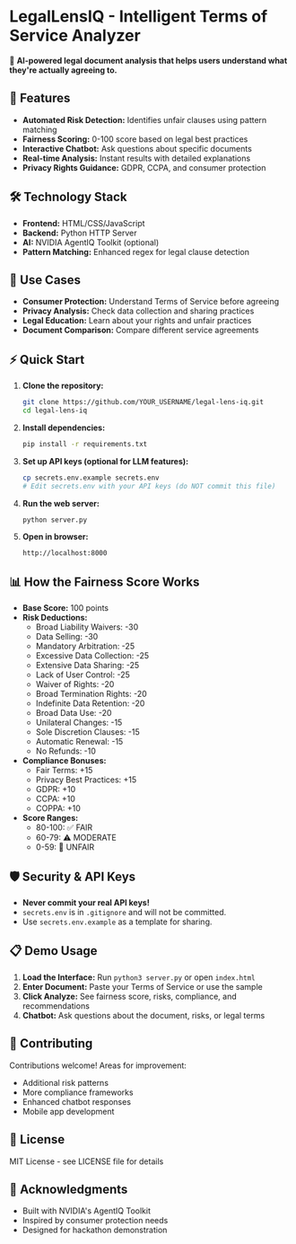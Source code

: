 # LegalLensIQ - Intelligent Terms of Service Analyzer

🚀 **AI-powered legal document analysis that helps users understand what they're actually agreeing to.**

## 🚀 Features

- **Automated Risk Detection:** Identifies unfair clauses using pattern matching
- **Fairness Scoring:** 0-100 score based on legal best practices
- **Interactive Chatbot:** Ask questions about specific documents
- **Real-time Analysis:** Instant results with detailed explanations
- **Privacy Rights Guidance:** GDPR, CCPA, and consumer protection

## 🛠️ Technology Stack

- **Frontend:** HTML/CSS/JavaScript
- **Backend:** Python HTTP Server
- **AI:** NVIDIA AgentIQ Toolkit (optional)
- **Pattern Matching:** Enhanced regex for legal clause detection

## 🎯 Use Cases

- **Consumer Protection:** Understand Terms of Service before agreeing
- **Privacy Analysis:** Check data collection and sharing practices
- **Legal Education:** Learn about your rights and unfair practices
- **Document Comparison:** Compare different service agreements

## ⚡ Quick Start

1. **Clone the repository:**
   ```bash
   git clone https://github.com/YOUR_USERNAME/legal-lens-iq.git
   cd legal-lens-iq
   ```

2. **Install dependencies:**
   ```bash
   pip install -r requirements.txt
   ```

3. **Set up API keys (optional for LLM features):**
   ```bash
   cp secrets.env.example secrets.env
   # Edit secrets.env with your API keys (do NOT commit this file)
   ```

4. **Run the web server:**
   ```bash
   python server.py
   ```

5. **Open in browser:**
   ```
   http://localhost:8000
   ```

## 📊 How the Fairness Score Works

- **Base Score:** 100 points
- **Risk Deductions:**
  - Broad Liability Waivers: -30
  - Data Selling: -30
  - Mandatory Arbitration: -25
  - Excessive Data Collection: -25
  - Extensive Data Sharing: -25
  - Lack of User Control: -25
  - Waiver of Rights: -20
  - Broad Termination Rights: -20
  - Indefinite Data Retention: -20
  - Broad Data Use: -20
  - Unilateral Changes: -15
  - Sole Discretion Clauses: -15
  - Automatic Renewal: -15
  - No Refunds: -10
- **Compliance Bonuses:**
  - Fair Terms: +15
  - Privacy Best Practices: +15
  - GDPR: +10
  - CCPA: +10
  - COPPA: +10
- **Score Ranges:**
  - 80-100: ✅ FAIR
  - 60-79: ⚠️ MODERATE
  - 0-59: 🚨 UNFAIR

## 🛡️ Security & API Keys

- **Never commit your real API keys!**
- `secrets.env` is in `.gitignore` and will not be committed.
- Use `secrets.env.example` as a template for sharing.

## 📋 Demo Usage

1. **Load the Interface:** Run `python3 server.py` or open `index.html`
2. **Enter Document:** Paste your Terms of Service or use the sample
3. **Click Analyze:** See fairness score, risks, compliance, and recommendations
4. **Chatbot:** Ask questions about the document, risks, or legal terms

## 🤝 Contributing

Contributions welcome! Areas for improvement:
- Additional risk patterns
- More compliance frameworks
- Enhanced chatbot responses
- Mobile app development

## 📄 License

MIT License - see LICENSE file for details

## 🙏 Acknowledgments

- Built with NVIDIA's AgentIQ Toolkit
- Inspired by consumer protection needs
- Designed for hackathon demonstration


